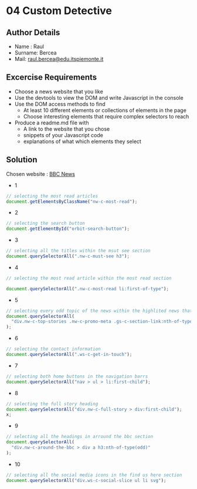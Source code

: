 # 04 Custom Detective

## Author Details

- Name : Raul
- Surname: Bercea
- Mail: raul.bercea@edu.itspiemonte.it

## Excercise Requirements

- Choose a news website that you like
- Use the devtools to view the DOM and write Javascript in the console
- Use the DOM access methods to find
  - At least 10 different elements or collections of elements in the page
  - Choose interesting elements that require complex selectors to reach
- Produce a readme.md file with
  - A link to the website that you chose
  - snippets of your Javascript code
  - explanations of what which elements they select

## Solution

Chosen website : [BBC News](www.bbc.com/news)

- 1

```javascript
// selecting the most read articles
document.getElementsByClassName("nw-c-most-read");
```

- 2

```javascript
// selecting the search button
document.getElementById("orbit-search-button");
```

- 3

```javascript
// selecting all the titles within the msut see section
document.querySelectorAll(".nw-c-must-see h3");
```

- 4

```javascript
// selecting the most read article within the most read section

document.querySelectorAll(".nw-c-most-read li:first-of-type");
```

- 5

```javascript
// selecting every odd topic of the news within the highlited news that is visible
document.querySelectorAll(
  "div.nw-c-top-stories .nw-c-promo-meta .gs-c-section-link:nth-of-type(odd):not(.hidden)"
);
```

- 6

```javascript
// selecting the contact information
document.querySelectorAll(".ws-c-get-in-touch");
```

- 7

```javascript
// selecting both home buttons in the navigation barrs
document.querySelectorAll("nav > ul > li:first-child");
```

- 8

```javascript
// selecting the full story heading
document.querySelectorAll("div.nw-c-full-story > div:first-child");
x;
```

- 9

```javascript
// selecting all the headings in arround the bbc section
document.querySelectorAll(
  "div.nw-c-around-the-bbc > div a h3:nth-of-type(odd)"
);
```

- 10

```javascript
// selecting all the social media icons in the find us here section
document.querySelectorAll("div.ws-c-social-slice ul li svg");
```
